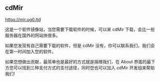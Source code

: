 ## cdMir  

https://mir.ug0.ltd

这是一个软件镜像站，当您需要下载软件的时候，可以来 cdMir 下载，会比一些服务器在国外的网站快很多。

如果您发现有自己需要下载的软件，但是 cdMir 没有，你可以联系我们，我们会在第一时间加入您的软件。

如果您想做出贡献，最简单也是最好的方式就是捐赠我们，在 About 界面的最下方您可以找到三种支付方式的支付途径，同时您也可以加入 cdMir 开发组来帮助我们!




